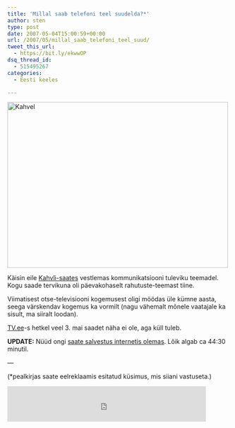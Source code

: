 ```yaml
---
title: 'Millal saab telefoni teel suudelda?*'
author: sten
type: post
date: 2007-05-04T15:00:59+00:00
url: /2007/05/millal_saab_telefoni_teel_suud/
tweet_this_url:
  - https://bit.ly/ekwwOP
dsq_thread_id:
  - 515495267
categories:
  - Eesti keeles

---
```

[<img src="http://farm1.static.flickr.com/205/482980763_93540ee15d.jpg" width="500" height="375" alt="Kahvel" />][1]
  
Käisin eile [Kahvli-saates][2] vestlemas kommunikatsiooni tuleviku teemadel. Kogu saade tervikuna oli päevakohaselt rahutuste-teemast tiine.
  
Viimatisest otse-televisiooni kogemusest oligi möödas üle kümne aasta, seega värskendav kogemus ka vormilt (nagu vähemalt mõnele vaatajale ka sisult, ma siiralt loodan).
  
[TV.ee][3]-s hetkel veel 3. mai saadet näha ei ole, aga küll tuleb.
  
**UPDATE:** Nüüd ongi [saate salvestus internetis olemas][4]. Lõik algab ca 44:30 minutil.
  
&#8212;
  
(*pealkirjas saate eelreklaamis esitatud küsimus, mis siiani vastuseta.)

<iframe src="http://www.facebook.com/plugins/like.php?href=http%3A%2F%2Fsten.tamkivi.com%2F2007%2F05%2Fmillal_saab_telefoni_teel_suud%2F&layout=standard&show_faces=true&width=450&action=like&colorscheme=light&height=80" scrolling="no" frameborder="0" style="border:none; overflow:hidden; width:450px; height:80px;" allowTransparency="true"></iframe>

 [1]: http://www.flickr.com/photos/seikatsu/482980763/ "Photo Sharing"
 [2]: http://www.tv3.ee/index.php?option=com_content&task=view&id=660&timetableid=35249
 [3]: http://TV.ee
 [4]: http://www.tv.ee/static/manager/pildid/console/tv.ee/f_clip.asp?videoid={A75474DC-0CD0-486C-B0E0-6958FDA4550F}
